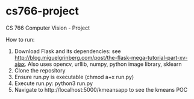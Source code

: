 # cs766-project
CS 766 Computer Vision - Project

How to run:
1. Download Flask and its dependencies: see http://blog.miguelgrinberg.com/post/the-flask-mega-tutorial-part-xv-ajax. Also uses opencv, urllib, numpy, python image library, sklearn
2. Clone the repository
3. Ensure run.py is executable (chmod a+x run.py)
4. Execute run.py: python3 run.py
5. Navigate to http://localhost:5000/kmeansapp to see the kmeans POC
